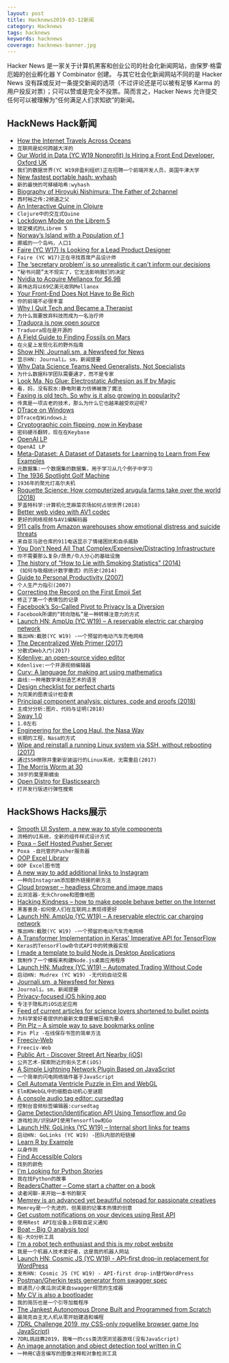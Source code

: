 ```yaml
---
layout: post
title: Hacknews2019-03-12新闻
category: Hacknews
tags: hacknews
keywords: hacknews
coverage: hacknews-banner.jpg
---
```


Hacker News 是一家关于计算机黑客和创业公司的社会化新闻网站，由保罗·格雷厄姆的创业孵化器 Y Combinator 创建。
与其它社会化新闻网站不同的是 Hacker News 没有踩或反对一条提交新闻的选项（不过评论还是可以被有足够 Karma 的用户投反对票）；只可以赞或是完全不投票。简而言之，Hacker News 允许提交任何可以被理解为“任何满足人们求知欲”的新闻。

## HackNews Hack新闻


- [How the Internet Travels Across Oceans](https://www.nytimes.com/interactive/2019/03/10/technology/internet-cables-oceans.html)
- `互联网是如何跨越大洋的`
- [Our World in Data (YC W19 Nonprofit) Is Hiring a Front End Developer, Oxford UK](item?id=19358997)
- `我们的数据世界(YC W19非盈利组织)正在招聘一个前端开发人员，英国牛津大学`
- [New fastest portable hash: wyhash](https://github.com/rurban/smhasher/)
- `新的最快的可移植哈希:wyhash`
- [Biography of Hiroyuki Nishimura: The Father of 2channel](https://www.256kilobytes.com/content/show/4438/biography-of-hiroyuki-nishimura-the-father-of-2channel)
- `西村裕之传:2频道之父`
- [An Interactive Quine in Clojure](http://blog.klipse.tech/clojure/2019/01/08/quines-in-clojure.html)
- `Clojure中的交互式Quine`
- [Lockdown Mode on the Librem 5](https://puri.sm/posts/lockdown-mode-on-the-librem-5-beyond-hardware-kill-switches/)
- `锁定模式的Librem 5`
- [Norway’s Island with a Population of 1](http://www.bbc.com/travel/gallery/20190308-norways-wild-isle-population-of-1)
- `挪威的一个岛屿，人口1`
- [Faire (YC W17) Is Looking for a Lead Product Designer](https://boards.greenhouse.io/indigofair/jobs/4074505002?gh_jid=4074505002)
- `Faire (YC W17)正在寻找首席产品设计师`
- [The ‘secretary problem’ is so unrealistic it can&#39;t inform our decisions](https://medium.com/@robertwiblin/the-secretary-problem-is-too-bad-a-match-for-real-life-to-usefully-inform-our-decisions-so-1cd29ae01024)
- `“秘书问题”太不现实了，它无法影响我们的决定`
- [Nvidia to Acquire Mellanox for $6.9B](https://nvidianews.nvidia.com/news/nvidia-to-acquire-mellanox-for-6-9-billion)
- `英伟达将以69亿美元收购Mellanox`
- [Your Front-End Does Not Have to Be Rich](https://www.apress.com/us/blog/all-blog-posts/your-front-end-does-not-have-to-be-rich/16537718)
- `你的前端不必很丰富`
- [Why I Quit Tech and Became a Therapist](http://glench.com/WhyIQuitTechAndBecameATherapist/)
- `为什么我要放弃科技而成为一名治疗师`
- [Traduora is now open source](https://traduora.com)
- `Traduora现在是开源的`
- [A Field Guide to Finding Fossils on Mars](https://agupubs.onlinelibrary.wiley.com/doi/full/10.1029/2017JE005478)
- `在火星上发现化石的野外指南`
- [Show HN: Journali.sm, a Newsfeed for News](https://journali.sm)
- `显示HN: Journali。sm，新闻提要`
- [Why Data Science Teams Need Generalists, Not Specialists](https://multithreaded.stitchfix.com/blog/2019/03/11/FullStackDS-Generalists/)
- `为什么数据科学团队需要通才，而不是专家`
- [Look Ma, No Glue: Electrostatic Adhesion as If by Magic](https://hackaday.com/2019/03/09/look-ma-no-glue-electrostatic-adhesion-as-if-by-magic/)
- `看，妈，没有胶水:静电附着力仿佛被施了魔法`
- [Faxing is old tech. So why is it also growing in popularity?](https://www.washingtonpost.com/national/health-science/faxing-is-old-tech-so-why-is-it-also-growing-in-popularity/2019/03/08/d01c638a-2f0b-11e9-86ab-5d02109aeb01_story.html)
- `传真是一项古老的技术，那么为什么它也越来越受欢迎呢?`
- [DTrace on Windows](https://techcommunity.microsoft.com/t5/Windows-Kernel-Internals/DTrace-on-Windows/ba-p/362902)
- `DTrace在Windows上`
- [Cryptographic coin flipping, now in Keybase](https://keybase.io/blog/cryptographic-coin-flipping)
- `密码硬币翻转，现在在Keybase`
- [OpenAI LP](https://openai.com/blog/openai-lp/)
- `OpenAI LP`
- [Meta-Dataset: A Dataset of Datasets for Learning to Learn from Few Examples](https://arxiv.org/abs/1903.03096)
- `元数据集:一个数据集的数据集，用于学习从几个例子中学习`
- [The 1936 Spotlight Golf Machine](https://www.abc.net.au/news/2018-12-29/tasmanian-golf-museum-claims-world-oldest-electronic-computer/10671576)
- `1936年的聚光灯高尔夫机`
- [Roquette Science: How computerized arugula farms take over the world (2018)](http://www.anthropocenemagazine.org/2018/07/this-is-roquette-science/)
- `罗盖特科学:计算机化芝麻菜农场如何占领世界(2018)`
- [Better web video with AV1 codec](https://evilmartians.com/chronicles/better-web-video-with-av1-codec)
- `更好的网络视频与AV1编解码器`
- [911 calls from Amazon warehouses show emotional distress and suicide threats](https://www.businessinsider.com/amazon-employees-distress-911-calls-report-2019-3)
- `来自亚马逊仓库的911电话显示了情绪困扰和自杀威胁`
- [You Don’t Need All That Complex/Expensive/Distracting Infrastructure](https://blog.usejournal.com/you-dont-need-all-that-complex-expensive-distracting-infrastructure-a70dbe0dbccb)
- `你不需要那么复杂/昂贵/令人分心的基础设施`
- [The history of “How to Lie with Smoking Statistics” (2014)](https://www.refsmmat.com/articles/smoking-statistics.html)
- `《如何与吸烟统计数字撒谎》的历史(2014)`
- [Guide to Personal Productivity (2007)](https://pmarchive.com/guide_to_personal_productivity.html)
- `个人生产力指引(2007)`
- [Correcting the Record on the First Emoji Set](https://blog.emojipedia.org/correcting-the-record-on-the-first-emoji-set/)
- `修正了第一个表情包的记录`
- [Facebook’s So-Called Pivot to Privacy Is a Diversion](https://slate.com/technology/2019/03/facebook-privacy-pivot-zuckerberg-messaging-whatsapp-instagram-merging.html)
- `Facebook所谓的“转向隐私”是一种转移注意力的方式`
- [Launch HN: AmpUp (YC W19) – A reservable electric car charging network](item?id=19360572)
- `推出HN:截肢(YC W19) -一个预留的电动汽车充电网络`
- [The Decentralized Web Primer (2017)](https://dweb-primer.ipfs.io/)
- `分散式Web入门(2017)`
- [Kdenlive: an open-source video editor](https://kdenlive.org/en/features/)
- `Kdenlive:一个开源视频编辑器`
- [Curv: A language for making art using mathematics](https://github.com/doug-moen/curv)
- `曲线:一种用数学来创造艺术的语言`
- [Design checklist for perfect charts](https://www.dashdevs.com/blog/design-checklist-for-the-perfect-charts/)
- `为完美的图表设计检查表`
- [Principal component analysis: pictures, code and proofs (2018)](https://joellaity.com/2018/10/18/pca.html)
- `主成分分析:图片、代码与证明(2018)`
- [Sway 1.0](https://drewdevault.com/2019/03/11/Sway-1.0-released.html)
- `1.0左右`
- [Engineering for the Long Haul, the Nasa Way](https://hackaday.com/2019/03/11/engineering-for-the-long-haul-the-nasa-way/)
- `长期的工程，Nasa的方式`
- [Wipe and reinstall a running Linux system via SSH, without rebooting (2017)](https://github.com/marcan/takeover.sh)
- `通过SSH擦除并重新安装运行的Linux系统，无需重启(2017)`
- [The Morris Worm at 30](https://www.bcs.org/content-hub/the-morris-worm-at-30/)
- `30岁的莫里斯蠕虫`
- [Open Distro for Elasticsearch](https://opendistro.github.io/for-elasticsearch/)
- `打开发行版进行弹性搜索`


## HackShows Hacks展示

- [ Smooth UI System, a new way to style components](https://smooth-ui.smooth-code.com/docs-system-getting-started)
- `流畅的UI系统，全新的组件样式设计方式`
- [ Poxa – Self Hosted Pusher Server](https://github.com/edgurgel/poxa)
- `Poxa -自托管的Pusher服务器`
- [ OOP Excel Library](https://github.com/Vatavuk/excel-io)
- `OOP Excel图书馆`
- [ A new way to add additional links to Instagram](https://linkpot.io)
- `一种向Instagram添加额外链接的新方法`
- [ Cloud browser – headless Chrome and image maps](https://cloudbrowser.website/)
- `云浏览器-无头Chrome和图像地图`
- [ Hacking Kindness – how to make people behave better on the Internet](http://www.kindify.net/?)
- `黑客善良-如何使人们在互联网上表现得更好`
- [Launch HN: AmpUp (YC W19) – A reservable electric car charging network](https://news.ycombinator.com/item?id=19360572)
- `推出HN:截肢(YC W19) -一个预留的电动汽车充电网络`
- [ A Transformer Implementation in Keras&#39; Imperative API for TensorFlow](https://github.com/suyash/transformer/)
- `Keras的TensorFlow命令式API中的转换器实现`
- [ I made a template to build Node.js Desktop Applications](https://github.com/majikarp/node-desktop-app-template)
- `我制作了一个模板来构建Node.js桌面应用程序`
- [Launch HN: Mudrex (YC W19) – Automated Trading Without Code](https://news.ycombinator.com/item?id=19347443)
- `启动HN: Mudrex (YC W19) -无代码自动交易`
- [ Journali.sm, a Newsfeed for News](https://journali.sm)
- `Journali。sm，新闻提要`
- [ Privacy-focused iOS hiking app](https://headings.carrd.co)
- `专注于隐私的iOS远足应用`
- [ Feed of current articles for science lovers shortened to bullet points](https://bullets.tech)
- `为科学爱好者提供的最新文章提要被压缩为要点`
- [ Pin Plz – A simple way to save bookmarks online](https://pinplz.com/)
- `Pin Plz -在线保存书签的简单方法`
- [ Freeciv-Web](https://www.freecivweb.org)
- `Freeciv-Web`
- [ Public Art - Discover Street Art Nearby (iOS)](https://itunes.apple.com/us/app/public-art/id936484924)
- `公共艺术-探索附近的街头艺术(iOS)`
- [ A Simple Lightning Network Plugin Based on JavaScript](https://github.com/Actinium-project/ln-plugin-js)
- `一个简单的闪电网络插件基于JavaScript`
- [ Cell Automata Ventricle Puzzle in Elm and WebGL](https://cgmnt-achilles-tortoise-piglet.netlify.com)
- `Elm和WebGL中的细胞自动机心室谜题`
- [ A console audio tag editor: cursedtag](https://github.com/hellricer/cursedtag)
- `控制台音频标签编辑器:cursedtag`
- [ Game Detection/Identification API Using Tensorflow and Go](https://github.com/s32x/gamedetect)
- `游戏检测/识别API使用Tensorflow和Go`
- [Launch HN: GoLinks (YC W19) – Internal short links for teams](https://news.ycombinator.com/item?id=19340316)
- `启动HN: GoLinks (YC W19) -团队内部的短链接`
- [ Learn R by Example](https://github.com/photonlines/Learn-R-by-Example)
- `以身作则`
- [ Find Accessible Colors](https://color.review/)
- `找到的颜色`
- [ I&#39;m Looking for Python Stories](http://compellingpython.com/)
- `我在找Python的故事`
- [ ReadersChatter – Come start a chatter on a book](https://readerschatter.com/)
- `读者闲聊-来开始一本书的聊天`
- [ Memrey is an advanced yet beautiful notepad for passionate creatives](https://www.memrey.com)
- `Memrey是一个先进的，但美丽的记事本热情的创意`
- [ Get custom notifications on your devices using Rest API](https://push.techulus.com/)
- `使用Rest API在设备上获取自定义通知`
- [ Boat – Big O analysis tool](https://boat.algorithm.city)
- `船-大O分析工具`
- [ I&#39;m a robot tech enthusiast and this is my robot website](https://www.personalrobots.biz/)
- `我是一个机器人技术爱好者，这是我的机器人网站`
- [Launch HN: Cosmic JS (YC W19) - API-first drop-in replacement for WordPress](https://news.ycombinator.com/item?id=19330262)
- `发布HN: Cosmic JS (YC W19) - API-first drop-in替代WordPress`
- [ Postman/Gherkin tests generator from swagger spec](https://gretard.github.io/resttestsgenerator/)
- `邮递员/小黄瓜测试来自swagger规范的生成器`
- [ My CV is also a bootloader](https://github.com/pjimenezmateo/curriculum-bootloader#)
- `我的简历也是一个引导加载程序`
- [ The Jankest Autonomous Drone Built and Programmed from Scratch](https://github.com/alexozer/jankdrone)
- `最简克自主无人机从零开始建造和编程`
- [ 7DRL Challenge 2019, my CSS-only roguelike browser game (no JavaScript)](https://ondras.zarovi.cz/games/7drl-2019/)
- `7DRL挑战赛2019，我唯一的css类流氓浏览器游戏(没有JavaScript)`
- [ An image annotation and object detection tool written in C](https://github.com/lc-soft/LC-Finder)
- `一种用C语言编写的图像注释和对象检测工具`


